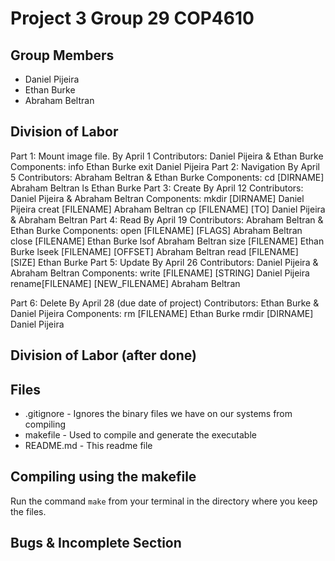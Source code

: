 # Project 3 Group 29 COP4610

## Group Members
- Daniel Pijeira
- Ethan Burke
- Abraham Beltran

## Division of Labor
Part 1: Mount image file. By April 1
	Contributors: Daniel Pijeira & Ethan Burke
	Components:
		info Ethan Burke
		exit Daniel Pijeira
Part 2: Navigation By April 5
	Contributors: Abraham Beltran & Ethan Burke
	Components:
		cd [DIRNAME] Abraham Beltran
		ls Ethan Burke
Part 3: Create By April 12
	Contributors: Daniel Pijeira & Abraham Beltran 
	Components:
		mkdir [DIRNAME] Daniel Pijeira
		creat [FILENAME] Abraham Beltran
		cp [FILENAME] [TO] Daniel Pijeira & Abraham Beltran
Part 4: Read By April 19
	Contributors: Abraham Beltran & Ethan Burke
	Components:
		open [FILENAME] [FLAGS] Abraham Beltran
		close [FILENAME] Ethan Burke
		lsof Abraham Beltran
		size [FILENAME] Ethan Burke
		lseek [FILENAME] [OFFSET] Abraham Beltran
		read [FILENAME] [SIZE] Ethan Burke
Part 5: Update By April 26
	Contributors: Daniel Pijeira & Abraham Beltran
	Components: 
		write [FILENAME] [STRING] Daniel Pijeira
		rename[FILENAME] [NEW_FILENAME] Abraham Beltran

Part 6: Delete By April 28 (due date of project)
	Contributors: Ethan Burke & Daniel Pijeira
	Components:
		rm [FILENAME] Ethan Burke
		rmdir [DIRNAME] Daniel Pijeira


## Division of Labor (after done)

## Files
- .gitignore - Ignores the binary files we have on our systems from compiling
- makefile - Used to compile and generate the executable
- README.md - This readme file

## Compiling using the makefile
Run the command `make` from your terminal in the directory where you keep the files.

## Bugs & Incomplete Section
